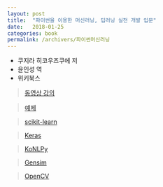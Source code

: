 ```yaml
---
layout: post
title:  "파이썬을 이용한 머신러닝, 딥러닝 실전 개발 입문"
date:   2018-01-25
categories: book
permalink: /archivers/파이썬머신러닝
---
```


* 쿠지라 히코우즈쿠에 저
* 윤인성 역
* 위키북스

> [동영상 강의](https://www.youtube.com/playlist?list=PLBXuLgInP-5m_vn9ycXHRl7hlsd1huqmS)

> [예제](http://wikibook.co.kr/python-machine-learning/)

> [scikit-learn](http://scikit-learn.org/)

> [Keras](https://keras.io/)

> [KoNLPy](http://konlpy.org/ko/)

> [Gensim](https://radimrehurek.com/gensim/)

> [OpenCV](https://opencv.org/)
